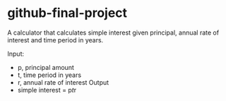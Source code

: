 # github-final-project

A calculator that calculates simple interest given principal, annual rate of interest and time period in years.

Input:
  * p, principal amount
  * t, time period in years
  * r, annual rate of interest
Output
  * simple interest = p*t*r
